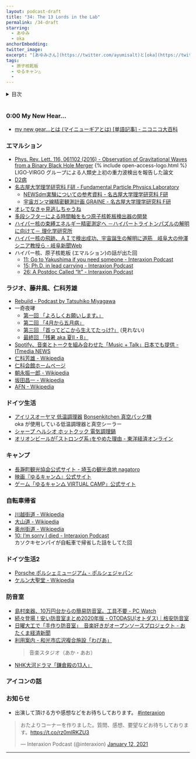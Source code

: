 ```yaml
---
layout: podcast-draft
title: "34: The 13 Lords in the Lab"
permalink: /34-draft
starring:
  - あゆみ
  - oka
anchorEmbedding: 
twitter_image: 
excerpt: "[あゆみさん](https://twitter.com/ayumisalt)と[oka](https://twitter.com/nowohyeah)で原子核乾板、ゆるキャン△で絶叫、研究室の13人などについて話しました。"
tags:
  - 原子核乾板
  - ゆるキャン△
  - 
---
```


<details>
<!-- https://github.com/gettalong/kramdown/issues/155#issuecomment-339793629 -->
<summary markdown='span'>目次</summary>
<nav>
  * this unordered seed list will be replaced by toc as unordered list
  {:toc}
<!-- https://stackoverflow.com/a/38419441/11480802 -->
</nav>
</details>
<br>

### 0:00 My New Hear...

- [my new gear...とは (マイニューギアとは) [単語記事] - ニコニコ大百科](https://dic.nicovideo.jp/a/my%20new%20gear...)

### エマルション

- [Phys. Rev. Lett. 116, 061102 (2016) - Observation of Gravitational Waves from a Binary Black Hole Merger](https://journals.aps.org/prl/abstract/10.1103/PhysRevLett.116.061102) {% include open-access-logo.html %}  
  LIGO-VIRGO グループによる人類史上初の重力波検出を報告した論文
- [D2病](https://twitter.com/search?q=D2%E7%97%85)
- [名古屋大学理学研究科 F研 - Fundamental Particle Physics Laboratory](https://flab.phys.nagoya-u.ac.jp/)
  - [NEWSdm実験についての参考資料 - 名古屋大学理学研究科 F研](https://flab.phys.nagoya-u.ac.jp/2011/experiment/dm/newsdmref/)
  - [宇宙ガンマ線精密観測計画 GRAINE - 名古屋大学理学研究科 F研](https://flab.phys.nagoya-u.ac.jp/2011/appli/graine/)
- [オレでなきゃ見逃しちゃうね](https://dic.pixiv.net/a/%E5%9B%A3%E9%95%B7%E3%81%AE%E6%89%8B%E5%88%80%E3%82%92%E8%A6%8B%E9%80%83%E3%81%95%E3%81%AA%E3%81%8B%E3%81%A3%E3%81%9F%E4%BA%BA)
- [多段シフターによる時間軸をもつ原子核乾板検出器の開発](https://www.jstage.jst.go.jp/article/butsuri/72/10/72_734/_article/-char/ja/)
- [ハイパー核の束縛エネルギー精密測定へ －ハイパートライトンパズルの解明に向けて－ 理化学研究所](https://www.riken.jp/press/2021/20210914_3/index.html)
- [ハイパー核の飛跡、ＡＩで検出成功、宇宙誕生の解明に道筋　岐阜大の仲澤シニア教授ら - 岐阜新聞Web](https://www.gifu-np.co.jp/articles/-/16354)
- ハイパー核、原子核乾板 (エマルション)の話が出た回
  - [11: Go to Yakushima if you need someone - Interaxion Podcast](https://interaxion-podcast.github.io/11)
  - [15: Ph.D. in lead carrying - Interaxion Podcast](https://interaxion-podcast.github.io/15)
  - [26: A Postdoc Called “It” - Interaxion Podcast](https://interaxion-podcast.github.io/26)


### ラジオ、藤井風、仁科芳雄

- [Rebuild - Podcast by Tatsuhiko Miyagawa](https://rebuild.fm/)
- 一奇夜哮
  - [第一回 「よろしくお願いします。」](https://youtu.be/teBXkThXVN8)
  - [第二回 「4月から五月病」](https://youtu.be/d8bubFrNFJg)
  - [第三回 「首ってどこから生えてたっけ?」](https://www.youtube.com/watch?v=EJlVtYNqG0M) (見れない)
  - [最終回 「残暑 aka 夏Ⅱ・B」](https://youtu.be/2y2d65wbMnA)
- [Spotify、音楽とトークを組み合わせた「Music + Talk」日本でも提供 - ITmedia NEWS](https://www.itmedia.co.jp/news/articles/2108/19/news077.html)
- [仁科芳雄 - Wikipedia](https://ja.wikipedia.org/wiki/%E4%BB%81%E7%A7%91%E8%8A%B3%E9%9B%84)
- [仁科会館ホームページ](http://www.kagaku.nishina.town.satosho.okayama.jp/)
- [朝永振一郎 - Wikipedia](https://ja.wikipedia.org/wiki/%E6%9C%9D%E6%B0%B8%E6%8C%AF%E4%B8%80%E9%83%8E)
- [坂田昌一 - Wikipedia](https://ja.wikipedia.org/wiki/%E5%9D%82%E7%94%B0%E6%98%8C%E4%B8%80)
- [AFN - Wikipedia](https://ja.wikipedia.org/wiki/AFN)


### ドイツ生活

- [アイリスオーヤマ 低温調理器](https://amzn.to/3HxwFqg) [Bonsenkitchen 真空パック機](https://amzn.to/3J5ctMU)  
  oka が使用している低温調理器と真空シーラー
- [シャープ ヘルシオ ホットクック 電気調理鍋](https://amzn.to/34gNPKo)
- [オリオンビールが｢ストロング系｣をやめた理由 - 東洋経済オンライン](https://toyokeizai.net/articles/-/393679)

### キャンプ

- [長瀞町観光協会公式サイト - 埼玉の観光良地 nagatoro](https://www.nagatoro.gr.jp/)
- [映画『ゆるキャン△』公式サイト](https://yurucamp.jp/cinema/)
- [ゲーム「ゆるキャン△ VIRTUAL CAMP」公式サイト](https://yurucamp-v.com/)

### 自転車帰省

- [川越街道 - Wikipedia](https://ja.wikipedia.org/wiki/%E5%B7%9D%E8%B6%8A%E8%A1%97%E9%81%93)
- [大山道 - Wikipedia](https://ja.wikipedia.org/wiki/%E5%A4%A7%E5%B1%B1%E9%81%93)
- [奥州街道 - Wikipedia](https://ja.wikipedia.org/wiki/%E5%A5%A5%E5%B7%9E%E8%A1%97%E9%81%93)
- [10: I’m sorry I died - Interaxion Podcast](https://interaxion-podcast.github.io/10)  
  カソクキセンパイが自転車で帰省した話をしてた回
  
  
### ドイツ生活2

- [Porsche ポルシェミュージアム - ポルシェジャパン](https://www.porsche.com/japan/jp/aboutporsche/porschemuseum/)
- [ケルン大聖堂 - Wikipedia](https://ja.wikipedia.org/wiki/%E3%82%B1%E3%83%AB%E3%83%B3%E5%A4%A7%E8%81%96%E5%A0%82)

### 防音室

- [島村楽器、10万円台からの簡易防音室。工具不要 - PC Watch](https://pc.watch.impress.co.jp/docs/news/1373973.html)
- [続々登場！安い防音室まとめ2020年版 - OTODASU(オトダス)｜格安防音室](https://otodasu.jp/bouonsitu-yasui/)
- [日曜大工で「手作り防音室」　音楽好きがオープンソースプロジェクト - おたくま経済新聞](https://otakei.otakuma.net/archives/2021102708.html)
- [利用案内 - 和光市広沢複合施設「わぴあ」](https://wapia.jp/use/#use)  
  >音楽スタジオ（あか・あお）
- [NHK大河ドラマ「鎌倉殿の13人」](https://www.nhk.or.jp/kamakura13/)

### アイコンの話


### お知らせ


- 出演して頂ける方や感想などをお待ちしております。 [#interaxion](https://twitter.com/hashtag/interaxion)

<blockquote class="twitter-tweet tw-align-center"><p lang="ja" dir="ltr">おたよりコーナーを作りました。質問、感想、要望などお待ちしております。<a href="https://t.co/rz0mlRKZU3">https://t.co/rz0mlRKZU3</a></p>— Interaxion Podcast (@interaxion) <a href="https://twitter.com/interaxion/status/1348936492488421378?ref_src=twsrc%5Etfw">January 12, 2021</a>
</blockquote> <script async src="https://platform.twitter.com/widgets.js" charset="utf-8"></script>


----------
